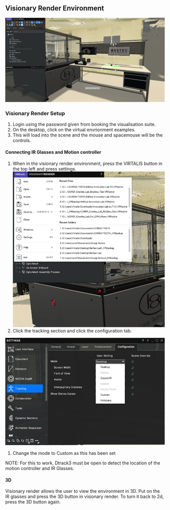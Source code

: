 ## Visionary Render Environment

![](/guides/vis-suite/imgs/VisRenUserGuideStage1.jpg)

### Visionary Render Setup

1.  Login using the password given from booking the visualisation suite.
2. On the desktop, click on the virtual envrionment examples.
3. This will load into the scene and the mouse and spacemouse will be the controls.

#### Connecting IR Glasses and Motion controller

1. When in the visionary render environment, press the VIRTALIS button in the top left and press settings.
![](/guides/vis-suite/imgs/VisRenUserGuideStage2.jpg)
1. Click the tracking section and click the configuration tab.
   
![](/guides/vis-suite/imgs/VisRenUserGuideStage3.jpg)
1. Change the mode to Custom as this has been set

NOTE:
For this to work, Dtrack3 must be open to detect the location of the motion controller and IR Glasses.

#### 3D
Visionary render allows the user to view the environment in 3D. Put on the IR glasses and press the 3D button in visionary render. To turn it back to 2d, press the 3D button again.
